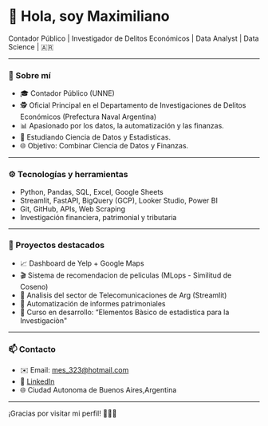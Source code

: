 # 👋 Hola, soy Maximiliano

Contador Público | Investigador de Delitos Económicos | Data Analyst | Data Science | 🇦🇷

---

### 🚀 Sobre mí

- 🎓 Contador Público (UNNE)
- 🕵️ Oficial Principal en el Departamento de Investigaciones de Delitos Económicos (Prefectura Naval Argentina)
- 📊 Apasionado por los datos, la automatización y las finanzas.
- 🧠 Estudiando Ciencia de Datos y Estadisticas.
- 🌐 Objetivo: Combinar Ciencia de Datos y Finanzas.

---

### ⚙️ Tecnologías y herramientas

- Python, Pandas, SQL, Excel, Google Sheets
- Streamlit, FastAPI, BigQuery (GCP), Looker Studio, Power BI
- Git, GitHub, APIs, Web Scraping
- Investigación financiera, patrimonial y tributaria

---

### 📌 Proyectos destacados

- 📈 Dashboard de Yelp + Google Maps
- 🎬 Sistema de recomendacion de peliculas (MLops -  Similitud de Coseno)
- 📡 Analisis del sector de Telecomunicaciones de Arg (Streamlit)
- 📂 Automatización de informes patrimoniales
- 🧾 Curso en desarrollo: “Elementos Bàsico de estadistica para la Investigaciòn"

---

### 📫 Contacto

- ✉️ Email: mes_323@hotmail.com
- 💼 [LinkedIn](https://www.linkedin.com/in/maxsosa23)
- 🌐 Ciudad Autonoma de Buenos Aires,Argentina

---

¡Gracias por visitar mi perfil! 💼👨‍💻
